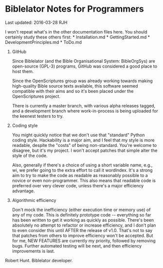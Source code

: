 Biblelator Notes for Programmers
================================

Last updated: 2016-03-28 RJH


I won't repeat what's in the other documentation files here. You should certainly study these
others first:
    * Installation.md
    * GettingStarted.md
    * DevelopmentPrinciples.md
    * ToDo.md
    
    
1. GitHub

    Since Biblelator (and the Bible Organisational System: BibleOrgSys) are open-source (GPL-3)
    programs, GitHub was considered a good place to host them.
    
    Since the OpenScriptures group was already working towards making high-quality Bible source
    texts available, this software seemed compatible with their aims and so it's been placed
    under the OpenScriptures project.
    
    There is currently a master branch, with various alpha releases tagged, and a development
    branch where work-in-process is being uploaded for the keenest testers to try.


2. Coding style

    You might quickly notice that we don't use that "standard" Python coding style. Hackability
    is a major aim, and I feel that my style is more readable, despite the "costs" of being
    non-standard. You're welcome to disagree, but it's my project. I won't accept patches that
    simple alter the style of the code.
    
    Also, generally if there's a choice of using a short variable name, e.g., wi, we prefer
    going to the extra effort to call it wordIndex. It's a strong aim to try to make the code
    as readable as reasonably possible to a novice or even non-programmer. This also means
    that readable code is preferred over very clever code, unless there's a major efficiency
    advantage.


3. Algorithmic efficiency

    Don't mock the inefficiency (either execution time or memory use) of any of my code. This
    is definitely prototype code -- everything so far has been written to get it working as
    quickly as possible. There's been absolutely no attempt to refactor or increase efficiency,
    and I don't plan to even consider this until AFTER the release of v1.0. That's not to say
    that patches from others to improve efficiency won't be accepted. But for me, NEW FEATURES
    are currently my priority, followed by removing bugs. Further automated testing will be
    next, and then efficiency improvements is last.
    
    
Robert Hunt.
Biblelator developer.